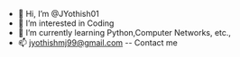 - 👋 Hi, I’m @JYothish01
- 👀 I’m interested in Coding
- 🌱 I’m currently learning Python,Computer Networks, etc.,
- 📫 jyothishmj99@gmail.com  -- Contact me

<!---
JYothish01/JYothish01 is a ✨ special ✨ repository because its `README.md` (this file) appears on your GitHub profile.
You can click the Preview link to take a look at your changes.
--->
